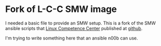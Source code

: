 # Fork of L-C-C SMW image

I needed a basic file to provide an SMW setup. This is a fork of the SMW ansible scripts that [Linux Competence Center](http://www.linux-competence-center.ch/Informatikl%25F6sungen/Semantic-MediaWiki.htm) published at [github](https://github.com/LinuxCompetenceCenter/ch.l-c-c.standard-smw.packer).

I'm trying to write something here that an ansible n00b can use.


